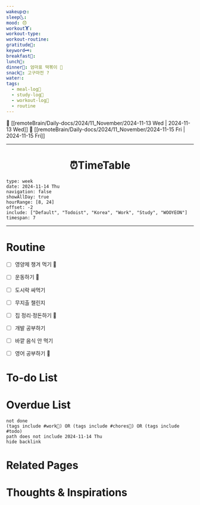 ```yaml
---
wakeup🌞: 
sleep🌜: 
mood: 😞
workout🏋️: 
workout-type: 
workout-routine: 
gratitude🙏: 
keyword🗝️: 
breakfast🍳: 
lunch🍚: 
dinner🥗: 엄마표 떡볶이 🍲
snack🍬: 고구마전 ?
water💧: 
tags:
  - meal-log📝
  - study-log📓
  - workout-log💪
  - routine
---
```


🔺 [[remoteBrain/Daily-docs/2024/11_November/2024-11-13 Wed | 2024-11-13 Wed]]
🔻 [[remoteBrain/Daily-docs/2024/11_November/2024-11-15 Fri | 2024-11-15 Fri]]
___
<h1> <center>⏰TimeTable </center> </h1>

```gEvent
type: week
date: 2024-11-14 Thu
navigation: false
showAllDay: true
hourRange: [8, 24]
offset: -2
include: ["Default", "Todoist", "Korea", "Work", "Study", "WOOYEON"]
timespan: 7
```

--- 


# Routine 

- [ ] 영양제 챙겨 먹기 🔼 
- [ ] 운동하기 🔼 
- [ ] 도시락 싸먹기 
- [ ] 무지출 챌린지 
- [ ] 집 정리·정돈하기 🔼
- [ ] 개발 공부하기
- [ ] 바깥 음식 안 먹기 
- [ ] 영어 공부하기 🔼 


# To-do List


# Overdue List
```tasks
not done
(tags include #work💼) OR (tags include #chores🧺) OR (tags include #todo)
path does not include 2024-11-14 Thu
hide backlink
```

# Related Pages



# Thoughts & Inspirations

